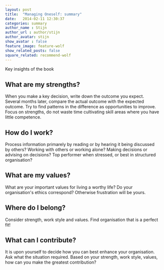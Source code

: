```yaml
---
layout: post
title:  "Managing Oneself: summary"
date:   2014-02-11 12:30:37
categories: summary
author_name : Stijn
author_url : author/stijn
author_avatar: stijn 
show_avatar : false
feature_image: feature-wolf
show_related_posts: false
square_related: recommend-wolf
---
```


Key insights of the book

## What are my strengths?

When you make a key decision, write down the outcome you expect.
Several months later, compare the actual outcome with the expected outcome.
Try to find patterns in the difference as opportunities to improve.
Focus on strengths, do not waste time cultivating skill areas where you have little competence.

## How do I work?

Process information primarely by reading or by hearing it being discussed by others?
Working with others or working alone?
Making decisions or advising on decisions?
Top performer when stressed, or best in structured organisation?

## What are my values?

What are your important values for living a worthy life?
Do your organisation's ethics correspond? Otherwise frustration will be yours.

## Where do I belong?

Consider strength, work style and values. 
Find organisation that is a perfect fit!

## What can I contribute?

It is upon yourself to decide how you can best enhance your organisation.
Ask what the situation required. Based on your strength, work style, values, how can you make the greatest contribution?

